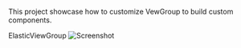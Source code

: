 This project showcase how to customize VewGroup to build custom components.

ElasticViewGroup
![Screenshot](/screenshots/elasticviewgroup.gif.gif)